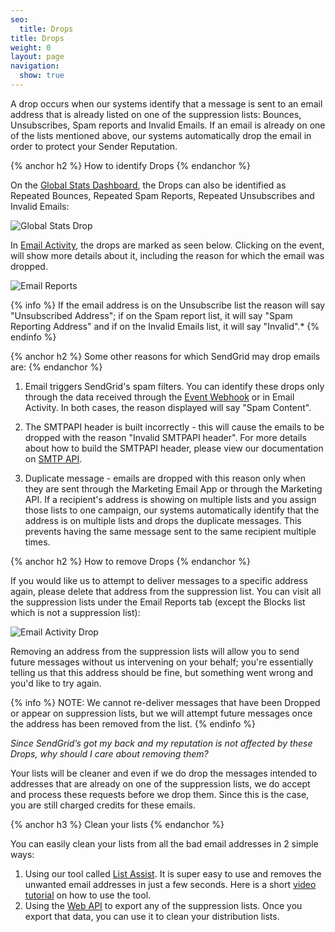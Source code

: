 ```yaml
---
seo:
  title: Drops
title: Drops
weight: 0
layout: page
navigation:
  show: true
---
```


A drop occurs when our systems identify that a message is sent to an email address that is already listed on one of the suppression lists: Bounces, Unsubscribes, Spam reports and Invalid Emails. If an email is already on one of the lists mentioned above, our systems automatically drop the email in order to protect your Sender Reputation.

{% anchor h2 %}
How to identify Drops
{% endanchor %}

On the [Global Stats Dashboard](https://sendgrid.com/statistics/overview), the Drops can also be identified as Repeated Bounces, Repeated Spam Reports, Repeated Unsubscribes and Invalid Emails:

![Global Stats Drop]({{root_url}}/images/drops_1.png)

In [Email Activity](https://sendgrid.com/logs/index), the drops are marked as seen below. Clicking on the event, will show more details about it, including the reason for which the email was dropped.

![Email Reports]({{root_url}}/images/drops_3.png)

{% info %}
If the email address is on the Unsubscribe list the reason will say "Unsubscribed Address"; if on the Spam report list, it will say "Spam Reporting Address" and if on the Invalid Emails list, it will say "Invalid".*
{% endinfo %}

{% anchor h2 %}
Some other reasons for which SendGrid may drop emails are:
{% endanchor %}

1. Email triggers SendGrid's spam filters. You can identify these drops only through the data received through the [Event Webhook]({{root_url}}/API_Reference/Webhooks/event.html) or in Email Activity. In both cases, the reason displayed will say "Spam Content".

2. The SMTPAPI header is built incorrectly - this will cause the emails to be dropped with the reason "Invalid SMTPAPI header". For more details about how to build the SMTPAPI header, please view our documentation on [SMTP API]({{root_url}}/API_Reference/SMTP_API/index.html).

3. Duplicate message - emails are dropped with this reason only when they are sent through the Marketing Email App or through the Marketing API. If a recipient's address is showing on multiple lists and you assign those lists to one campaign, our systems automatically identify that the address is on multiple lists and drops the duplicate messages. This prevents having the same message sent to the same recipient multiple times.

{% anchor h2 %}
How to remove Drops
{% endanchor %}

If you would like us to attempt to deliver messages to a specific address again, please delete that address from the suppression list. You can visit all the suppression lists under the Email Reports tab (except the Blocks list which is not a suppression list):

![Email Activity Drop]({{root_url}}/images/drops_2.gif)

Removing an address from the suppression lists will allow you to send future messages without us intervening on your behalf; you're essentially telling us that this address should be fine, but something went wrong and you'd like to try again. 

{% info %}
NOTE: We cannot re-deliver messages that have been Dropped or appear on suppression lists, but we will attempt future messages once the address has been removed from the list.
{% endinfo %}

*Since SendGrid’s got my back and my reputation is not affected by these Drops, why should I care about removing them?*

Your lists will be cleaner and even if we do drop the messages intended to addresses that are already on one of the suppression lists, we do accept and process these requests before we drop them. Since this is the case, you are still charged credits for these emails.

{% anchor h3 %}
Clean your lists
{% endanchor %}

You can easily clean your lists from all the bad email addresses in 2 simple ways:

1. Using our tool called [List Assist]({{root_url}}/Utilities/list_assist.html). It is super easy to use and removes the unwanted email addresses in just a few seconds. Here is a short [video tutorial]({{root_url}}/VidGrid/Tools/listassist.html) on how to use the tool.
2. Using the [Web API]({{root_url}}/API_Reference/Web_API/index.html) to export any of the suppression lists. Once you export that data, you can use it to clean your distribution lists.
